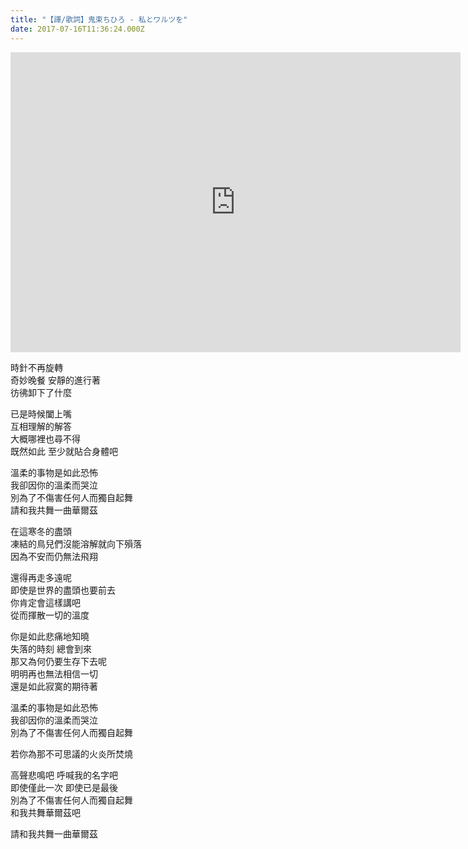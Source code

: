```yaml
---
title: "【譯/歌詞】鬼束ちひろ - 私とワルツを"
date: 2017-07-16T11:36:24.000Z
---
```


<iframe width="720" height="480" src="https://www.youtube.com/embed/hENIaeTrw-g" frameborder="0" allow="accelerometer; autoplay; clipboard-write; encrypted-media; gyroscope; picture-in-picture" allowfullscreen></iframe>

時針不再旋轉
<br>奇妙晚餐 安靜的進行著
<br>彷彿卸下了什麼

已是時候闔上嘴
<br>互相理解的解答
<br>大概哪裡也尋不得
<br>既然如此 至少就貼合身體吧

溫柔的事物是如此恐怖
<br>我卻因你的溫柔而哭泣
<br>別為了不傷害任何人而獨自起舞
<br>請和我共舞一曲華爾茲

在這寒冬的盡頭
<br>凍結的鳥兒們沒能溶解就向下殞落
<br>因為不安而仍無法飛翔

還得再走多遠呢
<br>即使是世界的盡頭也要前去
<br>你肯定會這樣講吧
<br>從而揮散一切的溫度

你是如此悲痛地知曉
<br>失落的時刻 總會到來
<br>那又為何仍要生存下去呢
<br>明明再也無法相信一切
<br>還是如此寂寞的期待著

溫柔的事物是如此恐怖
<br>我卻因你的溫柔而哭泣
<br>別為了不傷害任何人而獨自起舞

若你為那不可思議的火炎所焚燒

高聲悲鳴吧 呼喊我的名字吧
<br>即使僅此一次 即使已是最後
<br>別為了不傷害任何人而獨自起舞
<br>和我共舞華爾茲吧

請和我共舞一曲華爾茲
